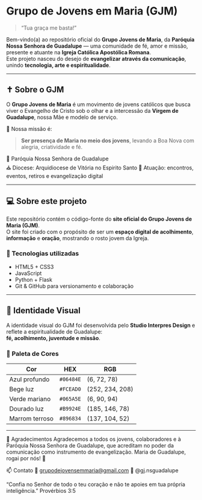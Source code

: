 # Grupo de Jovens em Maria (GJM)

> “Tua graça me basta!”

Bem-vindo(a) ao repositório oficial do **Grupo Jovens de Maria**, da **Paróquia Nossa Senhora de Guadalupe** — uma comunidade de fé, amor e missão, presente e atuante na **Igreja Católica Apostólica Romana**.  
Este projeto nasceu do desejo de **evangelizar através da comunicação**, unindo **tecnologia, arte e espiritualidade**.

---

## ✝️ Sobre o GJM

O **Grupo Jovens de Maria** é um movimento de jovens católicos que busca viver o Evangelho de Cristo sob o olhar e a intercessão da **Virgem de Guadalupe**, nossa Mãe e modelo de serviço.

💬 Nossa missão é:
> **Ser presença de Maria no meio dos jovens**, levando a Boa Nova com alegria, criatividade e fé.

📍 Paróquia Nossa Senhora de Guadalupe  
⛪ Diocese: Arquidiocese de Vitória no Espirito Santo
📅 Atuação: encontros, eventos, retiros e evangelização digital  

---

## 💻 Sobre este projeto

Este repositório contém o código-fonte do **site oficial do Grupo Jovens de Maria (GJM)**.  
O site foi criado com o propósito de ser um **espaço digital de acolhimento**, **informação** e **oração**, mostrando o rosto jovem da Igreja.

### 🧩 Tecnologias utilizadas
- HTML5 + CSS3  
- JavaScript
- Python + Flask
- Git & GitHub para versionamento e colaboração  

---
## 🎨 Identidade Visual

A identidade visual do GJM foi desenvolvida pelo **Studio Interpres Design** e reflete a espiritualidade de Guadalupe:  
**fé, acolhimento, juventude e missão**.

### 🎨 Paleta de Cores
| Cor | HEX | RGB |
|------|------|------|
| Azul profundo | `#06484E` | (6, 72, 78) |
| Bege luz | `#FCEAD0` | (252, 234, 208) |
| Verde mariano | `#065A5E` | (6, 90, 94) |
| Dourado luz | `#B9924E` | (185, 146, 78) |
| Marrom terroso | `#896834` | (137, 104, 52) |

---

🙏 Agradecimentos
Agradecemos a todos os jovens, colaboradores e à Paróquia Nossa Senhora de Guadalupe, que acreditam no poder da comunicação como instrumento de evangelização.
Maria de Guadalupe, rogai por nós! 🌹

📫 Contato
📧 grupodejovensemmaria@gmail.com
📸 @gj.nsguadalupe

“Confia no Senhor de todo o teu coração e não te apoies em tua própria inteligência.”
Provérbios 3:5
